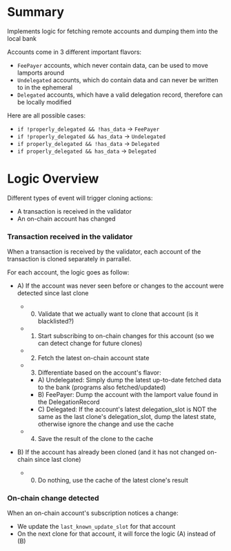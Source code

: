 
# Summary

Implements logic for fetching remote accounts and dumping them into the local bank

Accounts come in 3 different important flavors:

- `FeePayer` accounts, which never contain data, can be used to move lamports around
- `Undelegated` accounts, which do contain data and can never be written to in the ephemeral
- `Delegated` accounts, which have a valid delegation record, therefore can be locally modified

Here are all possible cases:

- `if !properly_delegated && !has_data` -> `FeePayer`
- `if !properly_delegated && has_data` -> `Undelegated`
- `if properly_delegated && !has_data` -> `Delegated`
- `if properly_delegated && has_data` -> `Delegated`

# Logic Overview

Different types of event will trigger cloning actions:
 - A transaction is received in the validator
 - An on-chain account has changed

### Transaction received in the validator

When a transaction is received by the validator, each account of the transaction is cloned separately in parrallel.

For each account, the logic goes as follow:

- A) If the account was never seen before or changes to the account were detected since last clone
  - 0) Validate that we actually want to clone that account (is it blacklisted?)
  - 1) Start subscribing to on-chain changes for this account (so we can detect change for future clones)
  - 2) Fetch the latest on-chain account state
  - 3) Differentiate based on the account's flavor:
    - A) Undelegated: Simply dump the latest up-to-date fetched data to the bank (programs also fetched/updated)
    - B) FeePayer: Dump the account with the lamport value found in the DelegationRecord
    - C) Delegated: If the account's latest delegation_slot is NOT the same as the last clone's delegation_slot, dump the latest state, otherwise ignore the change and use the cache
  - 4) Save the result of the clone to the cache

- B) If the account has already been cloned (and it has not changed on-chain since last clone)
  - 0) Do nothing, use the cache of the latest clone's result

### On-chain change detected

When an on-chain account's subscription notices a change:

 - We update the `last_known_update_slot` for that account
 - On the next clone for that account, it will force the logic (A) instead of (B)

